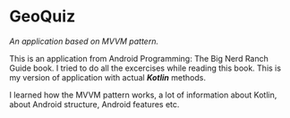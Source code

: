 # GeoQuiz
<i>An application based on MVVM pattern.</i>

This is an application from Android Programming: The Big Nerd Ranch Guide book.
I tried to do all the excercises while reading this book. 
This is my version of application with actual <i><b>Kotlin</b></i> methods.

I learned how the MVVM pattern works, a lot of information about Kotlin, about Android structure, Android features etc.
